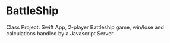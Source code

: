 # BattleShip

Class Project: Swift App, 2-player Battleship game, win/lose and calculations handled by a Javascript Server
